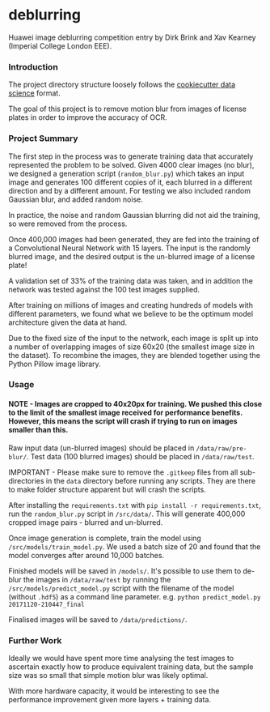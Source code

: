 deblurring
==============================

Huawei image deblurring competition entry by Dirk Brink and Xav Kearney (Imperial College London EEE).

### Introduction

The project directory structure loosely follows the [cookiecutter data science](https://drivendata.github.io/cookiecutter-data-science) format.

The goal of this project is to remove motion blur from images of license plates in order to improve the accuracy of OCR.

### Project Summary

The first step in the process was to generate training data that accurately represented the problem to be solved. Given 4000 clear images (no blur), we designed a generation script (`random_blur.py`) which takes an input image and generates 100 different copies of it, each blurred in a different direction and by a different amount. For testing we also included random Gaussian blur, and added random noise.

In practice, the noise and random Gaussian blurring did not aid the training, so were removed from the process.

Once 400,000 images had been generated, they are fed into the training of a Convolutional Neural Network with 15 layers. The input is the randomly blurred image, and the desired output is the un-blurred image of a license plate!

A validation set of 33% of the training data was taken, and in addition the network was tested against the 100 test images supplied.

After training on millions of images and creating hundreds of models with different parameters, we found what we believe to be the optimum model architecture given the data at hand.

Due to the fixed size of the input to the network, each image is split up into a number of overlapping images of size 60x20 (the smallest image size in the dataset). To recombine the images, they are blended together using the Python Pillow image library.

### Usage

#### NOTE - Images are cropped to 40x20px for training.  We pushed this close to the limit of the smallest image received for performance benefits. However, this means the script will crash if trying to run on images smaller than this.

Raw input data (un-blurred images) should be placed in `/data/raw/pre-blur/`. Test data (100 blurred images) should be placed in `/data/raw/test`.

IMPORTANT - Please make sure to remove the `.gitkeep` files from all sub-directories in the `data` directory before running any scripts.  They are there to make folder structure apparent but will crash the scripts.

After installing the `requirements.txt` with `pip install -r requirements.txt`, run the `random_blur.py` script in `/src/data/`. This will generate 400,000 cropped image pairs - blurred and un-blurred.

Once image generation is complete, train the model using `/src/models/train_model.py`. We used a batch size of 20 and found that the model converges after around 10,000 batches.

Finished models will be saved in `/models/`. It's possible to use them to de-blur the images in `/data/raw/test` by running the `/src/models/predict_model.py` script with the filename of the model (without `.hdf5`) as a command line parameter.
e.g. `python predict_model.py 20171120-210447_final`

Finalised images will be saved to `/data/predictions/`.

### Further Work

Ideally we would have spent more time analysing the test images to ascertain exactly how to produce equivalent training data, but the sample size was so small that simple motion blur was likely optimal.

With more hardware capacity, it would be interesting to see the performance improvement given more layers + training data.
